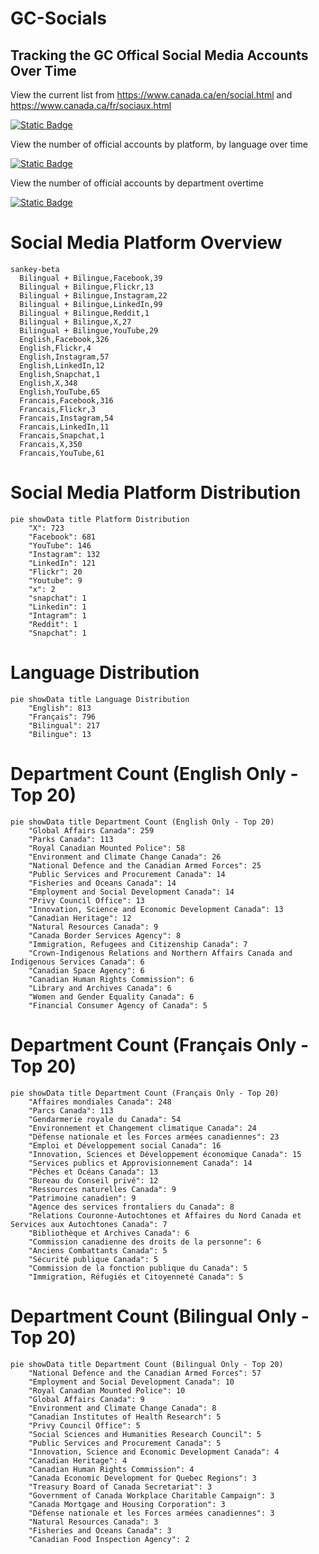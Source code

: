 # GC-Socials
## Tracking the GC Offical Social Media Accounts Over Time

View the current list from https://www.canada.ca/en/social.html and https://www.canada.ca/fr/sociaux.html

[![Static Badge](https://img.shields.io/badge/Open%20in%20Flatdata%20Viewer-FF00E8?style=for-the-badge&logo=github&logoColor=black)](https://flatgithub.com/PatLittle/GC-Socials?filename=sm.csv)

View the number of official accounts by platform, by language over time

[![Static Badge](https://img.shields.io/badge/Open%20in%20Flatdata%20Viewer-FF00E8?style=for-the-badge&logo=github&logoColor=black)](https://flatgithub.com/PatLittle/GC-Socials?filename=platform_counts.csv)

View the number of official accounts by department overtime

[![Static Badge](https://img.shields.io/badge/Open%20in%20Flatdata%20Viewer-FF00E8?style=for-the-badge&logo=github&logoColor=black)](https://flatgithub.com/PatLittle/GC-Socials?filename=department_counts.csv&sort=Count%2Cdesc&stickyColumnName=Date)


# Social Media Platform Overview

```mermaid
sankey-beta
  Bilingual + Bilingue,Facebook,39
  Bilingual + Bilingue,Flickr,13
  Bilingual + Bilingue,Instagram,22
  Bilingual + Bilingue,LinkedIn,99
  Bilingual + Bilingue,Reddit,1
  Bilingual + Bilingue,X,27
  Bilingual + Bilingue,YouTube,29
  English,Facebook,326
  English,Flickr,4
  English,Instagram,57
  English,LinkedIn,12
  English,Snapchat,1
  English,X,348
  English,YouTube,65
  Francais,Facebook,316
  Francais,Flickr,3
  Francais,Instagram,54
  Francais,LinkedIn,11
  Francais,Snapchat,1
  Francais,X,350
  Francais,YouTube,61
```

# Social Media Platform Distribution

```mermaid
pie showData title Platform Distribution
    "X": 723
    "Facebook": 681
    "YouTube": 146
    "Instagram": 132
    "LinkedIn": 121
    "Flickr": 20
    "Youtube": 9
    "x": 2
    "snapchat": 1
    "Linkedin": 1
    "Intagram": 1
    "Reddit": 1
    "Snapchat": 1
```

# Language Distribution

```mermaid
pie showData title Language Distribution
    "English": 813
    "Français": 796
    "Bilingual": 217
    "Bilingue": 13
```

# Department Count (English Only - Top 20)

```mermaid
pie showData title Department Count (English Only - Top 20)
    "Global Affairs Canada": 259
    "Parks Canada": 113
    "Royal Canadian Mounted Police": 58
    "Environment and Climate Change Canada": 26
    "National Defence and the Canadian Armed Forces": 25
    "Public Services and Procurement Canada": 14
    "Fisheries and Oceans Canada": 14
    "Employment and Social Development Canada": 14
    "Privy Council Office": 13
    "Innovation, Science and Economic Development Canada": 13
    "Canadian Heritage": 12
    "Natural Resources Canada": 9
    "Canada Border Services Agency": 8
    "Immigration, Refugees and Citizenship Canada": 7
    "Crown-Indigenous Relations and Northern Affairs Canada and Indigenous Services Canada": 6
    "Canadian Space Agency": 6
    "Canadian Human Rights Commission": 6
    "Library and Archives Canada": 6
    "Women and Gender Equality Canada": 6
    "Financial Consumer Agency of Canada": 5
```

# Department Count (Français Only - Top 20)

```mermaid
pie showData title Department Count (Français Only - Top 20)
    "Affaires mondiales Canada": 248
    "Parcs Canada": 113
    "Gendarmerie royale du Canada": 54
    "Environnement et Changement climatique Canada": 24
    "Défense nationale et les Forces armées canadiennes": 23
    "Emploi et Développement social Canada": 16
    "Innovation, Sciences et Développement économique Canada": 15
    "Services publics et Approvisionnement Canada": 14
    "Pêches et Océans Canada": 13
    "Bureau du Conseil privé": 12
    "Ressources naturelles Canada": 9
    "Patrimoine canadien": 9
    "Agence des services frontaliers du Canada": 8
    "Relations Couronne-Autochtones et Affaires du Nord Canada et Services aux Autochtones Canada": 7
    "Bibliothèque et Archives Canada": 6
    "Commission canadienne des droits de la personne": 6
    "Anciens Combattants Canada": 5
    "Sécurité publique Canada": 5
    "Commission de la fonction publique du Canada": 5
    "Immigration, Réfugiés et Citoyenneté Canada": 5
```

# Department Count (Bilingual Only - Top 20)

```mermaid
pie showData title Department Count (Bilingual Only - Top 20)
    "National Defence and the Canadian Armed Forces": 57
    "Employment and Social Development Canada": 10
    "Royal Canadian Mounted Police": 10
    "Global Affairs Canada": 9
    "Environment and Climate Change Canada": 8
    "Canadian Institutes of Health Research": 5
    "Privy Council Office": 5
    "Social Sciences and Humanities Research Council": 5
    "Public Services and Procurement Canada": 5
    "Innovation, Science and Economic Development Canada": 4
    "Canadian Heritage": 4
    "Canadian Human Rights Commission": 4
    "Canada Economic Development for Quebec Regions": 3
    "Treasury Board of Canada Secretariat": 3
    "Government of Canada Workplace Charitable Campaign": 3
    "Canada Mortgage and Housing Corporation": 3
    "Défense nationale et les Forces armées canadiennes": 3
    "Natural Resources Canada": 3
    "Fisheries and Oceans Canada": 3
    "Canadian Food Inspection Agency": 2
```